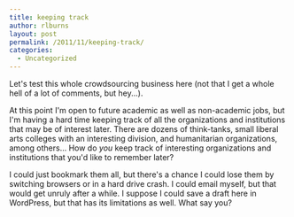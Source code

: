 ```yaml
---
title: keeping track
author: rlburns
layout: post
permalink: /2011/11/keeping-track/
categories:
  - Uncategorized
---
```


Let's test this whole crowdsourcing business here (not that I get a whole hell of a lot of comments, but hey...).

At this point I'm open to future academic as well as non-academic jobs, but I'm having a hard time keeping track of all the organizations and institutions that may be of interest later. There are dozens of think-tanks, small liberal arts colleges with an interesting division, and humanitarian organizations, among others... How do *you* keep track of interesting organizations and institutions that you'd like to remember later? 

I could just bookmark them all, but there's a chance I could lose them by switching browsers or in a hard drive crash. I could email myself, but that would get unruly after a while. I suppose I could save a draft here in WordPress, but that has its limitations as well. What say you?
